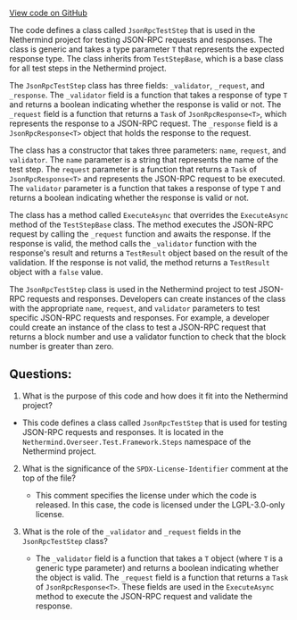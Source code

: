 [View code on GitHub](https://github.com/NethermindEth/nethermind/src/Nethermind/Nethermind.Overseer.Test/Framework/Steps/JsonRpcTestStep.cs)

The code defines a class called `JsonRpcTestStep` that is used in the Nethermind project for testing JSON-RPC requests and responses. The class is generic and takes a type parameter `T` that represents the expected response type. The class inherits from `TestStepBase`, which is a base class for all test steps in the Nethermind project.

The `JsonRpcTestStep` class has three fields: `_validator`, `_request`, and `_response`. The `_validator` field is a function that takes a response of type `T` and returns a boolean indicating whether the response is valid or not. The `_request` field is a function that returns a `Task` of `JsonRpcResponse<T>`, which represents the response to a JSON-RPC request. The `_response` field is a `JsonRpcResponse<T>` object that holds the response to the request.

The class has a constructor that takes three parameters: `name`, `request`, and `validator`. The `name` parameter is a string that represents the name of the test step. The `request` parameter is a function that returns a `Task` of `JsonRpcResponse<T>` and represents the JSON-RPC request to be executed. The `validator` parameter is a function that takes a response of type `T` and returns a boolean indicating whether the response is valid or not.

The class has a method called `ExecuteAsync` that overrides the `ExecuteAsync` method of the `TestStepBase` class. The method executes the JSON-RPC request by calling the `_request` function and awaits the response. If the response is valid, the method calls the `_validator` function with the response's result and returns a `TestResult` object based on the result of the validation. If the response is not valid, the method returns a `TestResult` object with a `false` value.

The `JsonRpcTestStep` class is used in the Nethermind project to test JSON-RPC requests and responses. Developers can create instances of the class with the appropriate `name`, `request`, and `validator` parameters to test specific JSON-RPC requests and responses. For example, a developer could create an instance of the class to test a JSON-RPC request that returns a block number and use a validator function to check that the block number is greater than zero.
## Questions: 
 1. What is the purpose of this code and how does it fit into the Nethermind project?
   - This code defines a class called `JsonRpcTestStep` that is used for testing JSON-RPC requests and responses. It is located in the `Nethermind.Overseer.Test.Framework.Steps` namespace of the Nethermind project.

2. What is the significance of the `SPDX-License-Identifier` comment at the top of the file?
   - This comment specifies the license under which the code is released. In this case, the code is licensed under the LGPL-3.0-only license.

3. What is the role of the `_validator` and `_request` fields in the `JsonRpcTestStep` class?
   - The `_validator` field is a function that takes a `T` object (where `T` is a generic type parameter) and returns a boolean indicating whether the object is valid. The `_request` field is a function that returns a `Task` of `JsonRpcResponse<T>`. These fields are used in the `ExecuteAsync` method to execute the JSON-RPC request and validate the response.
